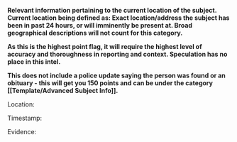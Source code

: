 **Relevant information pertaining to the current location of the subject. Current location being defined as: Exact location/address the subject has been in past 24 hours, or will imminently be present at. Broad geographical descriptions will not count for this category.**

**As this is the highest point flag, it will require the highest level of accuracy and thoroughness in reporting and context. Speculation has no place in this intel.**

**This does not include a police update saying the person was found or an obituary - this will get you 150 points and can be under the category [[Template/Advanced Subject Info]].**

Location:

Timestamp:

Evidence:
